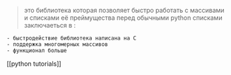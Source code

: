 
> это библиотека которая позволяет быстро работать с массивами и
> списками
> её преймущества перед обычными python списками заключаеться в :

	- быстродействие библиотека написана на C
	- поддержка многомерных массивов
	- функционал больше

[[python tutorials]]